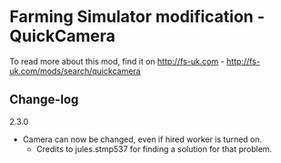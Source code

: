 Farming Simulator modification - QuickCamera
============================================

To read more about this mod, find it on http://fs-uk.com - http://fs-uk.com/mods/search/quickcamera


## Change-log

2.3.0
- Camera can now be changed, even if hired worker is turned on.
  - Credits to jules.stmp537 for finding a solution for that problem.
